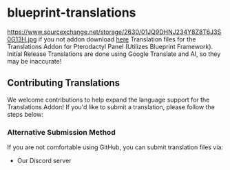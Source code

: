 # blueprint-translations
https://www.sourcexchange.net/storage/2630/01JQ9DHNJ234Y8Z8T6J3S0G13H.jpg
if you not addon download [here](https://www.sourcexchange.net/products/translations)
Translation files for the Translations Addon for Pterodactyl Panel (Utilizes Blueprint Framework).
Initial Release Translations are done using Google Translate and AI, so they may be inaccurate!

## Contributing Translations

We welcome contributions to help expand the language support for the Translations Addon! If you'd like to submit a translation, please follow the steps below:

### Alternative Submission Method
If you are not comfortable using GitHub, you can submit translation files via:
- Our Discord server
